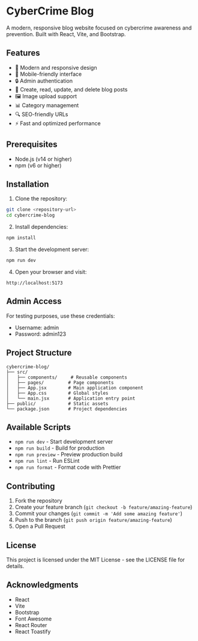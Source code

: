 # CyberCrime Blog

A modern, responsive blog website focused on cybercrime awareness and prevention. Built with React, Vite, and Bootstrap.

## Features

- 🎨 Modern and responsive design
- 📱 Mobile-friendly interface
- 🔒 Admin authentication
- 📝 Create, read, update, and delete blog posts
- 🖼️ Image upload support
- 📊 Category management
- 🔍 SEO-friendly URLs
- ⚡ Fast and optimized performance

## Prerequisites

- Node.js (v14 or higher)
- npm (v6 or higher)

## Installation

1. Clone the repository:
```bash
git clone <repository-url>
cd cybercrime-blog
```

2. Install dependencies:
```bash
npm install
```

3. Start the development server:
```bash
npm run dev
```

4. Open your browser and visit:
```
http://localhost:5173
```

## Admin Access

For testing purposes, use these credentials:
- Username: admin
- Password: admin123

## Project Structure

```
cybercrime-blog/
├── src/
│   ├── components/     # Reusable components
│   ├── pages/         # Page components
│   ├── App.jsx        # Main application component
│   ├── App.css        # Global styles
│   └── main.jsx       # Application entry point
├── public/            # Static assets
└── package.json       # Project dependencies
```

## Available Scripts

- `npm run dev` - Start development server
- `npm run build` - Build for production
- `npm run preview` - Preview production build
- `npm run lint` - Run ESLint
- `npm run format` - Format code with Prettier

## Contributing

1. Fork the repository
2. Create your feature branch (`git checkout -b feature/amazing-feature`)
3. Commit your changes (`git commit -m 'Add some amazing feature'`)
4. Push to the branch (`git push origin feature/amazing-feature`)
5. Open a Pull Request

## License

This project is licensed under the MIT License - see the LICENSE file for details.

## Acknowledgments

- React
- Vite
- Bootstrap
- Font Awesome
- React Router
- React Toastify
